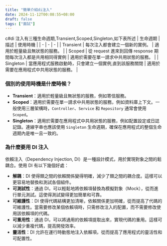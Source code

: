 ```yaml
---
title: "簡單介紹di注入"
date: 2024-11-12T00:08:55+08:00
draft: false
tags: ["面試"]
---
```


c#di 注入有三種生命週期,Transient,Scoped,Singleton,如下表所述
| 生命週期 | 描述 | 使用時機 |
| - | - | - |
| Transient | 每次注入都會建立一個新的實例。 | 適用於輕量級且無狀態的服務。 |
| Scoped | 從 request 進來到回傳 response 期間每次注入都是共用相同得實例 | 適用於需要在單一請求中共用狀態的服務。 |
| Singleton | 當應用程式服務啟動時，只會建立一個實例,直到該服務關閉 | 適用於需要在應用程式中共用狀態的服務。 |

### 個別的使用時機是什麼時候？

- **Transient**：適用於輕量級且無狀態的服務，例如寄信服務。
- **Scoped**：適用於需要在單一請求中共用狀態的服務，例如資料庫上下文。一般使用三層架構時，`Controller`、`Service` 和 `Repository` 通常會使用 `Scoped`。
- **Singleton**：適用於需要在應用程式中共用狀態的服務，例如配置設定或日誌記錄。連線字串也應該使用 `Singleton` 生命週期，確保在應用程式的整個生命週期內是唯一且一致的。

### 為什麼要用 DI 注入

依賴注入（Dependency Injection, DI）是一種設計模式，用於實現對象之間的鬆耦合。使用 DI 有以下幾個好處：

- **解耦**：DI 使得類之間的依賴關係變得明確，減少了類之間的耦合度。這樣可以更容易地替換和測試各個組件。
- **可測試性**：通過 DI，可以輕鬆地將依賴項替換為模擬對象（Mock），從而進行單元測試。這使得測試變得更加簡單和可靠。
- **可維護性**：DI 使得代碼結構更加清晰，依賴關係更加明確，從而提高了代碼的可維護性。當需要修改某個依賴項時，只需修改注入的配置，而不需要修改使用該依賴項的代碼。
- **可重用性**：通過 DI，可以將通用的依賴項提取出來，實現代碼的重用。這樣可以減少重複代碼，提高開發效率。
- **靈活性**：DI 允許在運行時動態地注入依賴項，從而提高了應用程式的靈活性和可配置性。
